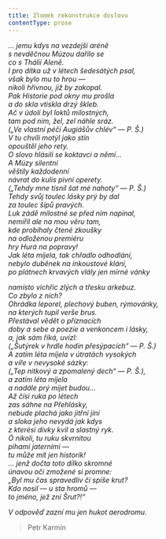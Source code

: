 ```yaml
---
title: Zlomek rekonstrukce doslovu
contentType: prose
---
```


<section>

_… jemu kdys na vezdejší aréně  
s nevděčnou Múzou dařilo se  
co s Thálií Aleně.  
I pro dítka už v létech šedesátých psal,  
však bylo mu to hrou —  
nikoli hřivnou, již by zakopal.  
Pak Historie pod okny mu prošla  
a do skla vtiskla drzý škleb.  
Ač v údolí byl loktů milostných,  
tam pod ním, žel, zel náhle sráz.  
(„Ve vlastní péči Augiášův chlév“ — P. Š.)  
V tu chvíli motýl jako stín  
opouštěl jeho rety.  
O slovo hlásili se koktavci a němí…  
A Múzy silentní  
věštily každodenní  
návrat do kulis pivní operety.  
(„Tehdy mne tísnil šat mé nahoty“ — P. Š.)  
Tehdy svůj toulec lásky prý by dal  
za toulec šípů pravých.  
Luk zádě milostné se před ním napínal,  
nemířil ale na mou věru tam,  
kde probíhaly čtené zkoušky  
na odloženou premiéru  
hry Hurá na popravy!  
Jak léta míjela, tak chřadlo odhodlání,  
nebylo duběnek na inkoustové klání,  
po plátnech krvavých vlály jen mírné vánky_

</section>

<section>

_namísto vichřic zlých a třesku arkebuz.  
Co zbylo z nich?  
Ohrádka leporel, plechový buben, rýmovánky,  
na kterých tupil verše brus.  
Přestával vědět o příznacích  
doby a sebe a poezie a venkoncem i lásky,  
a, jak sám říká, uvízl:  
(„Šutýrek v hrdle hodin přesýpacích“ — P. Š.)  
A zatím léta míjela v útratách vysokých  
a víře v nevysoké sázky:  
(„Tep nitkový a zpomalený dech“ — P. Š.),  
a zatím léta míjela  
a nadále prý míjet budou…  
Až čísi ruka po létech  
zas sáhne na Přehlásky,  
nebude plachá jako jitřní jíní  
a sloka jeho nevydá jak kdys  
z kterési dívky kvil a slastný ryk.  
Ó nikoli, tu ruku skvrnitou  
pihami jaterními —  
tu může mít jen historik!  
… jenž dočta toto dílko skromné  
únavou oči zmožené si promne:  
„Byl mu čas spravedliv či spíše krut?  
Kdo nosil — u sta hromů —  
to jméno, jež zní Šrut?!“_

</section>

<section>

_V odpověď zazní mu jen hukot aerodromu._

</section>

<section>

> Petr Karmín

</section>
